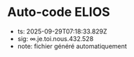 # Auto-code ELIOS
- ts: 2025-09-29T07:18:33.829Z
- sig: ∞.je.toi.nous.432.528
- note: fichier généré automatiquement